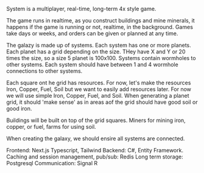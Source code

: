 System is a multiplayer, real-time, long-term 4x style game.

The game runs in realtime, as you construct buildings and mine minerals, it happens if the game is running or not, realtime, in the background.    Games take days or weeks, and orders can be given or planned at any time.

The galazy is made up of systems.    Each system has one or more planets.    Each planet has a grid depending on the size.  THey have X and Y or 20 times the size, so a size 5 planet is 100x100.    Systems contain wormholes to other systems.   Each system should have between 1 and 4 wormhole connections to other systems.

Each square ont he grid has resources.    For now, let's make the resources Iron, Copper, Fuel, Soil but we want to easily add resources later.      For now we will use simple Iron, Copper, Fuel, and Soil.   When generating a planet grid, it should 'make sense' as in areas aof the grid should have good soil or good iron.

Buildings will be built on top of the grid squares.    Miners for mining iron, copper, or fuel, farms for using soil.

When creating the galaxy, we should ensire all systems are connected.




Frontend:   Next.js Typescript, Tailwind
Backend:  C#, Entity Framework.
Caching and session management, pub/sub: Redis
Long term storage: Postgresql
Communication: Signal R
